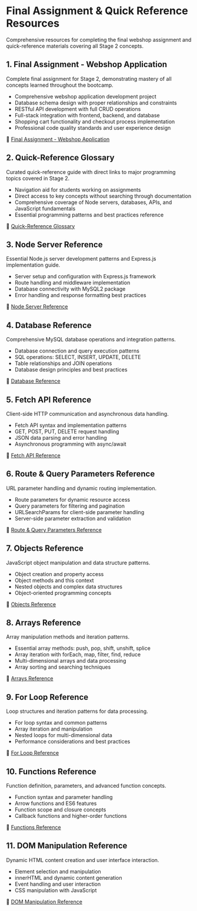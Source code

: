 # Final Assignment & Quick Reference Resources

Comprehensive resources for completing the final webshop assignment and quick-reference materials covering all Stage 2 concepts.

## 1. Final Assignment - Webshop Application

Complete final assignment for Stage 2, demonstrating mastery of all concepts learned throughout the bootcamp.

-   Comprehensive webshop application development project
-   Database schema design with proper relationships and constraints
-   RESTful API development with full CRUD operations
-   Full-stack integration with frontend, backend, and database
-   Shopping cart functionality and checkout process implementation
-   Professional code quality standards and user experience design

📖 [Final Assignment - Webshop Application](01-final-assignment.md)

## 2. Quick-Reference Glossary

Curated quick-reference guide with direct links to major programming topics covered in Stage 2.

-   Navigation aid for students working on assignments
-   Direct access to key concepts without searching through documentation
-   Comprehensive coverage of Node servers, databases, APIs, and JavaScript fundamentals
-   Essential programming patterns and best practices reference

📖 [Quick-Reference Glossary](02-glossary.md)

## 3. Node Server Reference

Essential Node.js server development patterns and Express.js implementation guide.

-   Server setup and configuration with Express.js framework
-   Route handling and middleware implementation
-   Database connectivity with MySQL2 package
-   Error handling and response formatting best practices

📖 [Node Server Reference](03-node-server.md)

## 4. Database Reference

Comprehensive MySQL database operations and integration patterns.

-   Database connection and query execution patterns
-   SQL operations: SELECT, INSERT, UPDATE, DELETE
-   Table relationships and JOIN operations
-   Database design principles and best practices

📖 [Database Reference](04-database.md)

## 5. Fetch API Reference

Client-side HTTP communication and asynchronous data handling.

-   Fetch API syntax and implementation patterns
-   GET, POST, PUT, DELETE request handling
-   JSON data parsing and error handling
-   Asynchronous programming with async/await

📖 [Fetch API Reference](05-fetch-api.md)

## 6. Route & Query Parameters Reference

URL parameter handling and dynamic routing implementation.

-   Route parameters for dynamic resource access
-   Query parameters for filtering and pagination
-   URLSearchParams for client-side parameter handling
-   Server-side parameter extraction and validation

📖 [Route & Query Parameters Reference](06-route-and-query-parameters.md)

## 7. Objects Reference

JavaScript object manipulation and data structure patterns.

-   Object creation and property access
-   Object methods and this context
-   Nested objects and complex data structures
-   Object-oriented programming concepts

📖 [Objects Reference](07-objects.md)

## 8. Arrays Reference

Array manipulation methods and iteration patterns.

-   Essential array methods: push, pop, shift, unshift, splice
-   Array iteration with forEach, map, filter, find, reduce
-   Multi-dimensional arrays and data processing
-   Array sorting and searching techniques

📖 [Arrays Reference](08-arrays.md)

## 9. For Loop Reference

Loop structures and iteration patterns for data processing.

-   For loop syntax and common patterns
-   Array iteration and manipulation
-   Nested loops for multi-dimensional data
-   Performance considerations and best practices

📖 [For Loop Reference](09-for-loop.md)

## 10. Functions Reference

Function definition, parameters, and advanced function concepts.

-   Function syntax and parameter handling
-   Arrow functions and ES6 features
-   Function scope and closure concepts
-   Callback functions and higher-order functions

📖 [Functions Reference](10-functions.md)

## 11. DOM Manipulation Reference

Dynamic HTML content creation and user interface interaction.

-   Element selection and manipulation
-   innerHTML and dynamic content generation
-   Event handling and user interaction
-   CSS manipulation with JavaScript

📖 [DOM Manipulation Reference](11-dom-manipulation.md)
